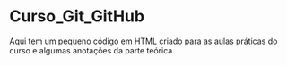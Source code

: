 # Curso_Git_GitHub
 Aqui tem um pequeno código em HTML criado para as aulas práticas do curso e algumas anotações da parte teórica
